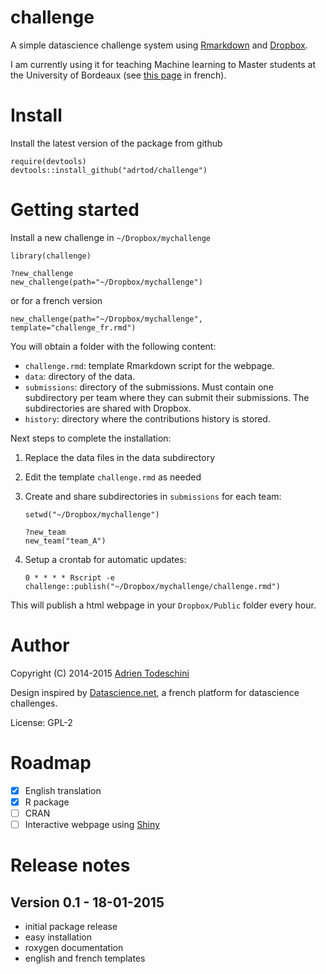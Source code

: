 challenge
=========

A simple datascience challenge system using [Rmarkdown](http://rmarkdown.rstudio.com/) 
and [Dropbox](https://www.dropbox.com/).

I am currently using it for teaching Machine learning to Master students at the 
University of Bordeaux (see [this page](http://goo.gl/KRuYn0) in french).

Install
=======
Install the latest version of the package from github

```
require(devtools)
devtools::install_github("adrtod/challenge")
```

Getting started
===============
Install a new challenge in `~/Dropbox/mychallenge`
```
library(challenge)

?new_challenge
new_challenge(path="~/Dropbox/mychallenge")
```

or for a french version
```
new_challenge(path="~/Dropbox/mychallenge", template="challenge_fr.rmd")
```

You will obtain a folder with the following content:

- `challenge.rmd`: template Rmarkdown script for the webpage.
- `data`: directory of the data.
- `submissions`: directory of the submissions. Must contain one subdirectory per team
    where they can submit their submissions. The subdirectories are shared with
    Dropbox.
- `history`: directory where the contributions history is stored.

Next steps to complete the installation:

1. Replace the data files in the data subdirectory
2. Edit the template `challenge.rmd` as needed
3. Create and share subdirectories in `submissions` for each team:
    ```
    setwd("~/Dropbox/mychallenge")
    
    ?new_team
    new_team("team_A")
    
    ```
    
4. Setup a crontab for automatic updates:
    ```
    0 * * * * Rscript -e challenge::publish("~/Dropbox/mychallenge/challenge.rmd")
    ```

This will publish a html webpage in your `Dropbox/Public` folder every hour.

Author
=======
Copyright (C) 2014-2015 [Adrien Todeschini](https://sites.google.com/site/adrientodeschini)

Design inspired by [Datascience.net](https://datascience.net/), a french platform
for datascience challenges.

License: GPL-2

Roadmap
========
- [x] English translation
- [x] R package
- [ ] CRAN
- [ ] Interactive webpage using [Shiny](http://shiny.rstudio.com/)

Release notes
=============

Version 0.1 - 18-01-2015
------------------------
- initial package release
- easy installation
- roxygen documentation
- english and french templates
